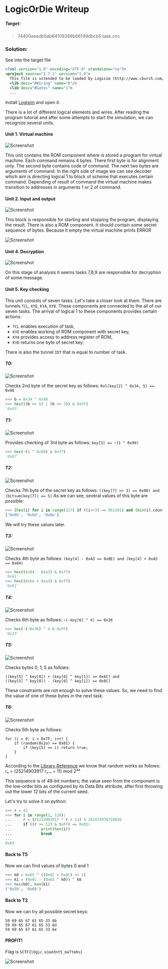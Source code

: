 LogicOrDie Writeup
===

##### Target:
> 74400eeedb5ab64109288b66149dbcb5  task.circ

### Solution:
See into the target file
```xml
<?xml version="1.0" encoding="UTF-8" standalone="no"?>
<project source="2.7.1" version="1.0">
  This file is intended to be loaded by Logisim (http://www.cburch.com/logisim/).
  <lib desc="#Wiring" name="0"/>
  <lib desc="#Gates" name="1">
  ...
```
Install [Logisim](http://www.cburch.com/logisim/) and open it.

There is a lot of different logical elements and wires. After reading the program tutorial and after some attempts to start the simulation, we can recognize several units.

#### Unit 1. Virtual machine
![Screenshot](screenshot1.png)

This unit contains the ROM component where is stored a program for virtual machine. Each command remains 4 bytes. There first byte is for alignment only. The second byte contains code of command. The next two bytes are arguments of command. In the right side of image we can see decoder which aim is directing logical 1 to block of scheme that executes certain command. Depending of result of command the virtual machine makes transition to addresses in arguments 1 or 2 of command.

#### Unit 2. Input and output
![Screenshot](screenshot2.png)

This block is responsible for starting and stopping the program, displaying the result. There is also a ROM component. It should contain some secret sequence of bytes. Because it empty the virtual machine prints ERROR

![Screenshot](screenshot3.png)

#### Unit 4. Decryption
![Screenshot](screenshot4.png)

On this stage of analysis it seems tasks 7,8,9 are responsible for decryption of some message.

#### Unit 5. Key checking
This unit consists of seven tasks. Let's take a closer look at them. 
There are tunnels `TCL`, `KYE`, `KYA`, `KYD`. These components are connected to the all of our seven tasks. 
The arrival of logical 1 to these components provides certain actions: 
* `TCL` enables execution of task, 
* `KYE` enables working of ROM component with secret key, 
* `KYA` provides access to address register of ROM, 
* `KYD` returns one byte of secret key.

There is also the tunnel `IDT` that is equal to number of task.

##### T0:
![Screenshot](screenshot5.png)

Checks 2nd byte of the secret key as follows: `Rol(key[2] ^ 0x34, 5) == 0x98`
```python
>>> b = 0x34 ^ 0x98
>>> hex(((b >> 5) | (b << 3)) & 0xFF)
'0x65'
```

##### T1: 
![Screenshot](screenshot6.png)

Provides checking of 3rd byte as follows: `key[3] == ~(1 ^ 0x99)`
```python
>>> hex(~(1 ^ 0x99) & 0xff)
'0x67'
```

##### T2: 
![Screenshot](screenshot7.png)

Checks 7th byte of the secret key as follows: `((key[7] >> 3) == 0x0D) and (bitsum(key[7]) == 5)`
As we can see, several values of this byte are possible:
 ```python
>>> [hex(i) for i in range(127) if ((i>>3) == 0b1101) and (bin(i).count('1') == 5)]
['0x6b', '0x6d', '0x6e']
```
We will try these values later.

##### T3: 
![Screenshot](screenshot8.png)

Checks 4th byte as follows: `(key[4] - 0xA3 == 0xBE) and (key[4] + 0xA3 == 0x04)`
```python
>>> hex((0x04 - 0xa3) & 0xff)
'0x61'
>>> hex((0xbe + 0xa3) & 0xff)
'0x61'
```

##### T4:
![Screenshot](screenshot9.png)

Checks 6th byte as follows: `~(-key[6] ^ 4) == 0x36`
```python
>>> hex(-(~0x36) ^ 4 & 0xFF)
'0x33'
```

##### T5: 
![Screenshot](screenshot10.png)

Checks bytes 0, 1, 5 as follows:
```
((key[5] ^ key[0]) + (key[0] ^ key[1]) == 0x6C) and
((key[5] ^ key[0]) - (key[0] ^ key[1]) == 0x0C)
```
These constraints are not enough to solve these values. So, we need to find the value of one of these bytes in the next task.

##### T6: 
![Screenshot](screenshot11.png)

Checks 5th byte as follows:
```
for (i = 0; i < 0x7F; i++) {
    if (random(0x2a) == 0x01) {
        if (key[5] == i) return true;
    }
}
```
According to the [Library Reference](http://www.cburch.com/logisim/docs/2.7/en/html/libs/mem/random.html) we know that random works as follows: rₙ = (25214903917 rₙ₋₁ + 11) mod 2⁴⁸

This sequence is of 48-bit numbers; the value seen from the component is the low-order bits as configured by its Data Bits attribute, after first throwing out the lower 12 bits of the current seed.

Let's try to solve it on python:
```python
>>> r = 42
>>> for i in range(1, 128):
...     r = (25214903917 * r + 11) % 281474976710656
...     if ((r >> 12) & 0xFF) == 0x01:
...             print(hex(i))
...             break
... 
0x65
```

#### Back to T5
Now we can find values of bytes 0 and 1
```python
>>> k0 = 0x65 ^ ((0x6C + 0x0C) >> 1)
>>> k1 = (0x6C - (0x65 ^ k0)) ^ k0
>>> hex(k0), hex(k1)
('0x59', '0x69')
```

#### Back to T2
Now we can try all possible secret keys:
```
59 69 65 67 61 65 33 6b
59 69 65 67 61 65 33 6d
59 69 65 67 61 65 33 6e
```

#### PROFIT!
Flag is `SCTF{lOgic_e1em3nt5_maTteRs}`

![Screenshot](screenshot12.png)
